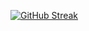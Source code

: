 [![GitHub Streak](http://github-readme-streak-stats.herokuapp.com?user=atepir&theme=dark&background=000000)](https://git.io/streak-stats)

<!-- [![Top Langs](https://github-readme-stats.vercel.app/api/top-langs/?username=atepir&layout=compact&theme=vision-friendly-dark)](/) -->

<!-- [![GitHub Trends SVG](https://api.githubtrends.io/user/svg/atepir/langs)](https://githubtrends.io) -->
